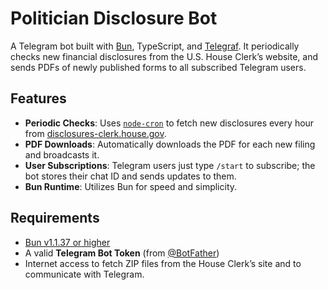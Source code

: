# Politician Disclosure Bot

A Telegram bot built with [Bun](https://bun.sh), TypeScript, and [Telegraf](https://github.com/telegraf/telegraf). It periodically checks new financial disclosures from the U.S. House Clerk’s website, and sends PDFs of newly published forms to all subscribed Telegram users.

## Features

- **Periodic Checks**: Uses [`node-cron`](https://www.npmjs.com/package/node-cron) to fetch new disclosures every hour from [disclosures-clerk.house.gov](https://disclosures-clerk.house.gov/).  
- **PDF Downloads**: Automatically downloads the PDF for each new filing and broadcasts it.  
- **User Subscriptions**: Telegram users just type `/start` to subscribe; the bot stores their chat ID and sends updates to them.  
- **Bun Runtime**: Utilizes Bun for speed and simplicity.  

## Requirements

- [Bun v1.1.37 or higher](https://bun.sh)  
- A valid **Telegram Bot Token** (from [@BotFather](https://t.me/BotFather))  
- Internet access to fetch ZIP files from the House Clerk’s site and to communicate with Telegram.
